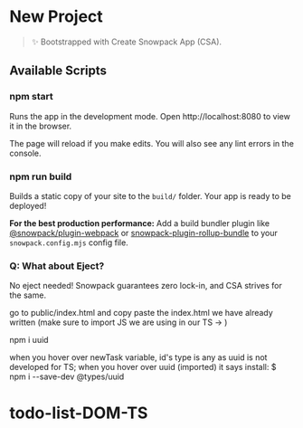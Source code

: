# New Project

> ✨ Bootstrapped with Create Snowpack App (CSA).

## Available Scripts

### npm start

Runs the app in the development mode.
Open http://localhost:8080 to view it in the browser.

The page will reload if you make edits.
You will also see any lint errors in the console.

### npm run build

Builds a static copy of your site to the `build/` folder.
Your app is ready to be deployed!

**For the best production performance:** Add a build bundler plugin like [@snowpack/plugin-webpack](https://github.com/snowpackjs/snowpack/tree/main/plugins/plugin-webpack) or [snowpack-plugin-rollup-bundle](https://github.com/ParamagicDev/snowpack-plugin-rollup-bundle) to your `snowpack.config.mjs` config file.

### Q: What about Eject?

No eject needed! Snowpack guarantees zero lock-in, and CSA strives for the same.

go to public/index.html and copy paste the index.html we have already written (make sure to import JS we are using in our TS -> <script type="module" src="/dist/index.js"></script> )

npm i uuid

when you hover over newTask variable, id's type is any as uuid is not developed for TS; when you hover over uuid (imported) it says install:
$ npm i --save-dev @types/uuid
# todo-list-DOM-TS

